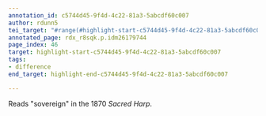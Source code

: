```yaml
---
annotation_id: c5744d45-9f4d-4c22-81a3-5abcdf60c007
author: rdunn5
tei_target: "#range(#highlight-start-c5744d45-9f4d-4c22-81a3-5abcdf60c007, #highlight-end-c5744d45-9f4d-4c22-81a3-5abcdf60c007)"
annotated_page: rdx_r8sqk.p.idm26179744
page_index: 46
target: highlight-start-c5744d45-9f4d-4c22-81a3-5abcdf60c007
tags:
- difference
end_target: highlight-end-c5744d45-9f4d-4c22-81a3-5abcdf60c007

---
```

Reads "sovereign" in the 1870 *Sacred Harp*.